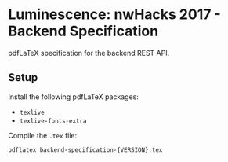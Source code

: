 # Luminescence: nwHacks 2017 - Backend Specification

pdfLaTeX specification for the backend REST API.

## Setup

Install the following pdfLaTeX packages:
* `texlive`
* `texlive-fonts-extra`

Compile the `.tex` file:
```
pdflatex backend-specification-{VERSION}.tex
```
